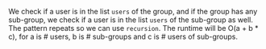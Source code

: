 We check if a user is in the list `users` of the group, and if the group has any sub-group, we check if a user is in the list `users` of the sub-group as well. The pattern repeats so we can use `recursion`. The runtime will be O(a + b * c), for a is # users, b is # sub-groups and c is # users of sub-groups.